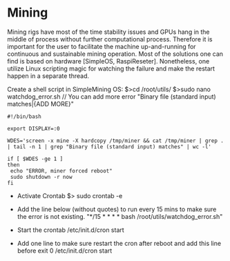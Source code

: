# Mining

Mining rigs have most of the time stability issues and GPUs hang in the middle of process
without further computational process. Therefore it is important for the user to facilitate
the machine up-and-running for continuous and sustainable mining operation. Most of the 
solutions one can find is based on hardware [SimpleOS, RaspiReseter]. Nonetheless, one 
utilize Linux scripting magic for watching the failure and make the restart happen in a 
separate thread.

Create a shell script in SimpleMining OS:
$>cd /root/utils/
$>sudo nano watchdog_error.sh 
// You can add more error "Binary file (standard input) matches|{ADD MORE}"

```
#!/bin/bash

export DISPLAY=:0

WDES='screen -x mine -X hardcopy /tmp/miner && cat /tmp/miner | grep . | tail -n 1 | grep "Binary file (standard input) matches" | wc -l'

if [ $WDES -ge 1 ]
then
 echo "ERROR, miner forced reboot"
 sudo shutdown -r now
fi
```

- Activate Crontab
$> sudo crontab -e

- Add the line below (without quotes) to run every 15 mins to make sure the error is not existing.
"*/15 * * * * bash /root/utils/watchdog_error.sh"

- Start the crontab
/etc/init.d/cron start

- Add one line to make sure restart the cron after reboot and add this line before exit 0
/etc/init.d/cron start
